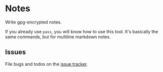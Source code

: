 # Notes

Write gpg-encrypted notes.

If you already use `pass`, you will know how to use this tool. It's basically the same commands, but for multiline markdown notes.

## Issues

File bugs and todos on the [issue tracker](https://todo.sr.ht/~rexgarland/notes).
